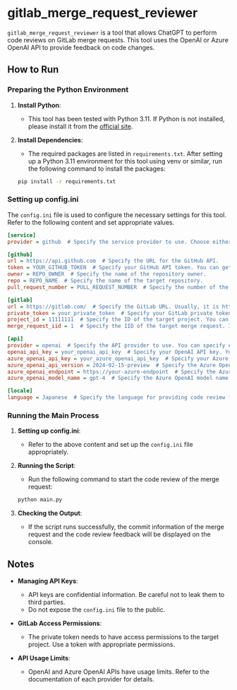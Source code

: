 # gitlab_merge_request_reviewer

`gitlab_merge_request_reviewer` is a tool that allows ChatGPT to perform code reviews on GitLab merge requests. This tool uses the OpenAI or Azure OpenAI API to provide feedback on code changes.

## How to Run

### Preparing the Python Environment

1. **Install Python**:
    - This tool has been tested with Python 3.11. If Python is not installed, please install it from the [official site](https://www.python.org/downloads/).

2. **Install Dependencies**:
    - The required packages are listed in `requirements.txt`. After setting up a Python 3.11 environment for this tool using venv or similar, run the following command to install the packages:

    ```sh
    pip install -r requirements.txt
    ```

### Setting up config.ini

The `config.ini` file is used to configure the necessary settings for this tool. Refer to the following content and set appropriate values.

```ini:config.ini
[service]
provider = github  # Specify the service provider to use. Choose either github or gitlab.

[github]
url = https://api.github.com  # Specify the URL for the GitHub API.
token = YOUR_GITHUB_TOKEN  # Specify your GitHub API token. You can get this from your GitHub personal settings.
owner = REPO_OWNER  # Specify the name of the repository owner.
repo = REPO_NAME  # Specify the name of the target repository.
pull_request_number = PULL_REQUEST_NUMBER  # Specify the number of the target pull request.

[gitlab]
url = https://gitlab.com/  # Specify the GitLab URL. Usually, it is https://gitlab.com/.
private_token = your_private_token  # Specify your GitLab private token. You can obtain it from your GitLab user settings.
project_id = 11111111  # Specify the ID of the target project. You can check it on the project's settings page.
merge_request_iid = 1  # Specify the IID of the target merge request. It corresponds to the number at the end of the merge request URL.

[api]
provider = openai  # Specify the API provider to use. You can specify either openai or azure.
openai_api_key = your_openai_api_key  # Specify your OpenAI API key. You can obtain it from your OpenAI account.
azure_openai_api_key = your_azure_openai_api_key  # Specify your Azure OpenAI API key. You can obtain it from the Azure portal.
azure_openai_api_version = 2024-02-15-preview  # Specify the Azure OpenAI API version. Usually, the default value is fine.
azure_openai_endpoint = https://your-azure-endpoint  # Specify the Azure OpenAI endpoint. You can check it on the Azure portal.
azure_openai_model_name = gpt-4  # Specify the Azure OpenAI model name to use. Specify the model name deployed on Azure.

[locale]
language = Japanese  # Specify the language for providing code review feedback. Example: Japanese, English
```

### Running the Main Process

1. **Setting up config.ini**:
    - Refer to the above content and set up the `config.ini` file appropriately.

2. **Running the Script**:
    - Run the following command to start the code review of the merge request:

    ```sh
    python main.py
    ```

3. **Checking the Output**:
    - If the script runs successfully, the commit information of the merge request and the code review feedback will be displayed on the console.

## Notes

- **Managing API Keys**:
  - API keys are confidential information. Be careful not to leak them to third parties.
  - Do not expose the `config.ini` file to the public.

- **GitLab Access Permissions**:
  - The private token needs to have access permissions to the target project. Use a token with appropriate permissions.

- **API Usage Limits**:
  - OpenAI and Azure OpenAI APIs have usage limits. Refer to the documentation of each provider for details.
